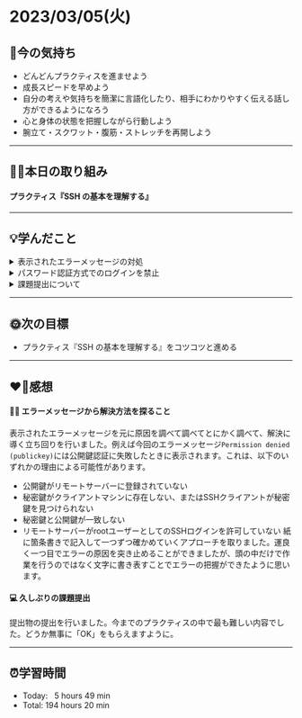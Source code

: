 # 2023/03/05(火)
## 🕺今の気持ち
- どんどんプラクティスを進ませよう
- 成長スピードを早めよう
- 自分の考えや気持ちを簡潔に言語化したり、相手にわかりやすく伝える話し方ができるようになろう
- 心と身体の状態を把握しながら行動しよう
- 腕立て・スクワット・腹筋・ストレッチを再開しよう
---


## ✍🏻本日の取り組み
#### プラクティス『SSH の基本を理解する』

---


## 💡学んだこと
<details><summary>表示されたエラーメッセージの対処</summary>

### 表示されたエラーメッセージについて
`ssh-copy-id -i ~/.ssh/id_ed25519.pub -p5555 yoshiwo@160.16.241.119` と入力すると以下の内容が表示されました。
```
/usr/bin/ssh-copy-id: INFO: Source of key(s) to be installed: "/home/yoshiwo/.ssh/id_ed25519.pub"
/usr/bin/ssh-copy-id: INFO: attempting to log in with the new key(s), to filter out any that are aleady installed
/usr/bin/ssh-copy-id: INFO: 1 key(s) remain to be installed - - if you are prompted now it is to install the new keys
yoshiwo@160.16.241.119: Permission denied (publickey).
```
`Permission denied(publickey)`（パーミッションは拒否された（公開鍵））とあるので、公開鍵認証がうまくいっていないのかな？パスが間違っているのかな？と推測しました。そこで、問題を解決するための方法を一つずつ試みました。

1. リモートサーバーにパスワード認証でログイン
```
ssh yoshiwo@160.16.241.119 -p5555
yoshiwo@160.16.241.119: Permission denied (publickey).
```
本来ならばパスワードの入力を求められるのですが、エラーメッセージが表示されました。
次に、SSHの設定内容を確認します。

2. SSH設定を確認
このプラクティスの解説にもありますが、確認する場所は2箇所です。
-  PubkeyAuthentication 
-  PasswordAuthentication 
以上の2つが`yes`と（有効に）なっているかどうか確認を行います。
ファイルを開いてみると`PasswordAuthentication`の項目が`no`になっていましたので`yes`に書き直して（設定ファイルの）保存を行います。

3. SSHサーバーの再起動とステータスの確認
以下のコマンドを入力して設定変更した内容の検証と確認を行います。
`sudo service ssh restart`
`sudo service ssh status`

4. 再度、公開鍵をサーバーに登録する作業を行う
パスにも注意して`ssh-copy-id -i /home/yoshiwo/.ssh/id_ed25519.pub -p5555 yoshiwo@160.16.241.119`と入力します。
```
ssh-copy-id -i ~/.ssh/id_ed25519.pub -p5555 yoshiwo@160.16.241.119
/usr/bin/ssh-copy-id: INFO: Source of key(s) to be installed: "/home/yoshiwo/.ssh/id_ed25519.pub"
/usr/bin/ssh-copy-id: INFO: attempting to log in with the new key(s), to filter out any that are aleady installed
/usr/bin/ssh-copy-id: INFO: 1 key(s) remain to be installed - - if you are prompted now it is to install the new keys
yoshiwo@160.16.241.119's password:

Number of key(s) added: 1

Now try logging into the machne, with:    "ssh -p '5555' 'yoshiwo@160.16.241.119'"
and check to make sure that only the key(s) you wanted were added.

Yoshiwo@tk2-262-40865:~$ ssh -p5555 yoshiwo@160.16.241.119
# パスフレーズの入力を求められるので設定したパスフレーズを入力
Enter passphrase for key '/home/yoshiwo/.ssh/id_ed25519':
（中略）
Last login: Tue Fed 27 20:33:48 2024 from 160.16.241.119
```
パスワードなしでログインができたことを確認しました。

5. サーバー側で公開鍵が登録されていることを確認
以下の2つのコマンドを入力して確認を行います。
`ls -l <登録された公開鍵のパス>`
`less <登録された公開鍵のパス>`
```
ls -l /home/yoshiwo/.ssh/id_ed25519.pub
-rw-r--r-- 1 yoshiwo yoshiwo 103 Mar    1 14:10 /home/yoshiwo/.ssh/id_ed25519.pub
less /home/yoshiwo/.ssh/id_ed25519.pub
（中略）
/home/yoshiwo/.ssh/id_ed25519.pub (END)
```

6. 公開鍵認証方式で SSH 接続を行う
以下のコマンドを入力してSSH接続を行います。
`ssh <公開鍵認証方式の指定> <22 番以外のポートの指定> <一般ユーザー>@<IP アドレス>`
`hostname`

```
ssh -i /home/yoshiwo/.ssh/id_ed25519.pub -p 5555 yoshiwo@160.16.241.119
（中略）
Last login: Tue Mar  5 15:20:05 2024 from 160.16.241.119
hostname
tk2-262-40865
```

7. パスワード認証方式でも引き続きログインできることを確認
以下のコマンドを入力してログインできることを確認します。
`ssh <パスワード認証方式の指定> <22 番以外のポートの指定> <一般ユーザー>@<IP アドレス>`
`hostname`

```
ssh -p5555 yoshiwo@160.16.241.119
# パスフレーズの入力を求められるので設定したパスフレーズを入力
Enter passphrase for key '/home/yoshiwo/.ssh/id_ed25519':
Linux tk2-262-40865 6.1.0-18-amd64 #1 SMP PREEMPT_DYNAMIC Debin 6.1.76-1 (2024-02-01) x86_64

The programs included with the Debian GNU/Linux system are free software;
the exact distribution terms for each program are described in the
individual files in /usr/share/doc/*/copyright.

Debian GNU/Linux comes with ABSOLUTELY NO WARRANTY, to the extent
permitted by applicable law.
Last login: Tue Mar  5 13:02:42 2024 from 160.16.241.119
hostname
tk2-262-40865
```

</details>


<details><summary>パスワード認証方式でのログインを禁止</summary>

##### ①sshコマンドを使用してサーバーにログインします
`ssh -p 5555 yoshiwo@160.16.241.119`

##### ②SSH設定ファイルを開きます
`sudo vim etc/ssh/sshd_config`

##### ③パスワード認証を無効にします
`PasswordAuthentication no`に書き換えて、設定内容を保存してファイルを閉じます。

##### ④サービスの再起動と確認を行います
設定ファイルを変更したら、サービスの再起動を忘れずに行います。サービスの再起動を行ったら、サービスが起動していることも合わせて確認します。
`sudo service ssh restart`
`sudo service ssh status`

</details>


<details><summary>課題提出について</summary>

### 1. パスワード無し・鍵認証・22 番ポート以外でログインに成功したときのスクリーンショット
- パスワード無しは、SSH設定ファイル内の`PasswordAuthentication`を`no`に設定
- 鍵認証は、生成した秘密鍵を使用してSSH接続を行う
- 新たに設定したポート番号を指定してログインを試みる

### 2. root でログインしようとして失敗したときのスクリーンショット
- rootユーザー（スーパーユーザー）でのログインを試みる
`ssh -p ポート番号 root@IPアドレス`

### 3. 22 番ポートでログインしようとして失敗したときのスクリーンショット
- ポート番号を22番に指定してログインを試みる
`ssh -i ~/.ssh/id_ed25519 -p 22 yoshiwo@160.16.241.119`

</details>


---


## 🌞次の目標
-  プラクティス『SSH の基本を理解する』をコツコツと進める

---


## ❤️‍🔥感想
#### ✍🏻 エラーメッセージから解決方法を探ること
表示されたエラーメッセージを元に原因を調べて調べてとにかく調べて、解決に導く立ち回りを行いました。例えば今回のエラーメッセージ`Permission denied (publickey)`には公開鍵認証に失敗したときに表示されます。これは、以下のいずれかの理由による可能性があります。
- 公開鍵がリモートサーバーに登録されていない
- 秘密鍵がクライアントマシンに存在しない、またはSSHクライアントが秘密鍵を見つけられない
- 秘密鍵と公開鍵が一致しない
- リモートサーバーがrootユーザーとしてのSSHログインを許可していない
紙に箇条書きで記入して一つずつ確かめていくアプローチを取りました。運良く一つ目でエラーの原因を突き止めることができましたが、頭の中だけで作業を行うのではなく文字に書き表すことでエラーの把握ができたように思います。

#### 💻 久しぶりの課題提出
提出物の提出を行いました。今までのプラクティスの中で最も難しい内容でした。どうか無事に「OK」をもらえますように。

---


## ⏰学習時間
- Today:&nbsp;&nbsp; 5 hours 49 min
- Total: 194 hours 20 min
